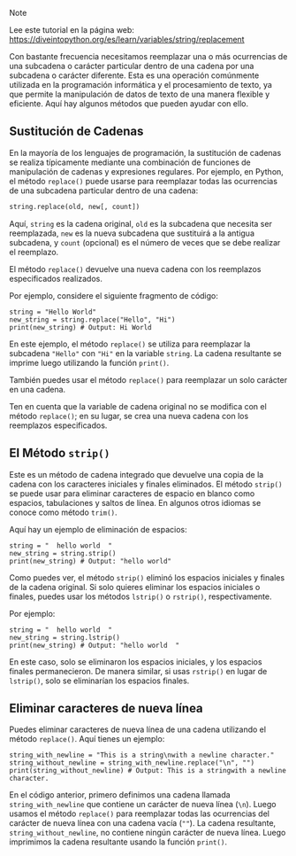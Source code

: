 > [!NOTE]
> Lee este tutorial en la página web: https://diveintopython.org/es/learn/variables/string/replacement

Con bastante frecuencia necesitamos reemplazar una o más ocurrencias de una subcadena o carácter particular dentro de una cadena por una subcadena o carácter diferente. Esta es una operación comúnmente utilizada en la programación informática y el procesamiento de texto, ya que permite la manipulación de datos de texto de una manera flexible y eficiente. Aquí hay algunos métodos que pueden ayudar con ello.

## Sustitución de Cadenas

En la mayoría de los lenguajes de programación, la sustitución de cadenas se realiza típicamente mediante una combinación de funciones de manipulación de cadenas y expresiones regulares. Por ejemplo, en Python, el método `replace()` puede usarse para reemplazar todas las ocurrencias de una subcadena particular dentro de una cadena:

```python
string.replace(old, new[, count])
```

Aquí, `string` es la cadena original, `old` es la subcadena que necesita ser reemplazada, `new` es la nueva subcadena que sustituirá a la antigua subcadena, y `count` (opcional) es el número de veces que se debe realizar el reemplazo.

El método `replace()` devuelve una nueva cadena con los reemplazos especificados realizados.

Por ejemplo, considere el siguiente fragmento de código:

```python3
string = "Hello World"
new_string = string.replace("Hello", "Hi")
print(new_string) # Output: Hi World
```

En este ejemplo, el método `replace()` se utiliza para reemplazar la subcadena `"Hello"` con `"Hi"` en la variable `string`. La cadena resultante se imprime luego utilizando la función `print()`.

También puedes usar el método `replace()` para reemplazar un solo carácter en una cadena.

Ten en cuenta que la variable de cadena original no se modifica con el método `replace()`; en su lugar, se crea una nueva cadena con los reemplazos especificados.

## El Método `strip()`

Este es un método de cadena integrado que devuelve una copia de la cadena con los caracteres iniciales y finales eliminados. El método `strip()` se puede usar para eliminar caracteres de espacio en blanco como espacios, tabulaciones y saltos de línea. En algunos otros idiomas se conoce como método `trim()`.

Aquí hay un ejemplo de eliminación de espacios:

```python3
string = "  hello world  "
new_string = string.strip()
print(new_string) # Output: "hello world"
```

Como puedes ver, el método `strip()` eliminó los espacios iniciales y finales de la cadena original. Si solo quieres eliminar los espacios iniciales o finales, puedes usar los métodos `lstrip()` o `rstrip()`, respectivamente.

Por ejemplo:

```python3
string = "  hello world  "
new_string = string.lstrip()
print(new_string) # Output: "hello world  "
```

En este caso, solo se eliminaron los espacios iniciales, y los espacios finales permanecieron. De manera similar, si usas `rstrip()` en lugar de `lstrip()`, solo se eliminarían los espacios finales.

## Eliminar caracteres de nueva línea

Puedes eliminar caracteres de nueva línea de una cadena utilizando el método `replace()`. Aquí tienes un ejemplo:

```python3
string_with_newline = "This is a string\nwith a newline character."
string_without_newline = string_with_newline.replace("\n", "")
print(string_without_newline) # Output: This is a stringwith a newline character.
```

En el código anterior, primero definimos una cadena llamada `string_with_newline` que contiene un carácter de nueva línea (`\n`). Luego usamos el método `replace()` para reemplazar todas las ocurrencias del carácter de nueva línea con una cadena vacía (`""`). La cadena resultante, `string_without_newline`, no contiene ningún carácter de nueva línea. Luego imprimimos la cadena resultante usando la función `print()`.
